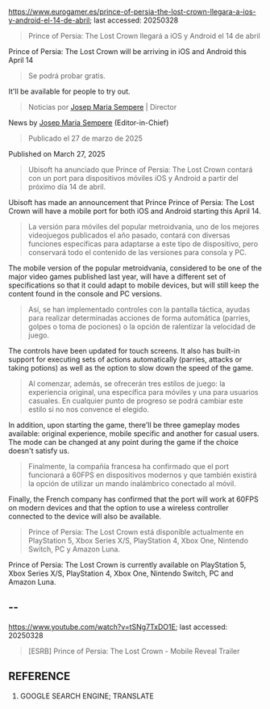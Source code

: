 https://www.eurogamer.es/prince-of-persia-the-lost-crown-llegara-a-ios-y-android-el-14-de-abril; last accessed: 20250328

> Prince of Persia: The Lost Crown llegará a iOS y Android el 14 de abril

Prince of Persia: The Lost Crown will be arriving in iOS and Android this April 14

> Se podrá probar gratis.

It'll be available for people to try out.

> Noticias por [Josep Maria Sempere](https://www.eurogamer.es/authors/josep-maria-sempere) | Director

News by [Josep Maria Sempere](https://www.eurogamer.es/authors/josep-maria-sempere) (Editor-in-Chief)

> Publicado el 27 de marzo de 2025

Published on March 27, 2025

> Ubisoft ha anunciado que Prince of Persia: The Lost Crown contará con un port para dispositivos móviles iOS y Android a partir del próximo día 14 de abril.

Ubisoft has made an announcement that Prince Prince of Persia: The Lost Crown will have a mobile port for both iOS and Android starting this April 14.

> La versión para móviles del popular metroidvania, uno de los mejores videojuegos publicados el año pasado, contará con diversas funciones específicas para adaptarse a este tipo de dispositivo, pero conservará todo el contenido de las versiones para consola y PC.

The mobile version of the popular metroidvania, considered to be one of the major video games published last year, will have a different set of specifications so that it could adapt to mobile devices, but will still keep the content found in the console and PC versions.

> Así, se han implementado controles con la pantalla táctica, ayudas para realizar determinadas acciones de forma automática (parries, golpes o toma de pociones) o la opción de ralentizar la velocidad de juego.

The controls have been updated for touch screens. It also has built-in support for executing sets of actions automatically (parries, attacks or taking potions) as well as the option to slow down the speed of the game.

> Al comenzar, además, se ofrecerán tres estilos de juego: la experiencia original, una específica para móviles y una para usuarios casuales. En cualquier punto de progreso se podrá cambiar este estilo si no nos convence el elegido.

In addition, upon starting the game, there'll be three gameplay modes available: original experience, mobile specific and another for casual users. The mode can be changed at any point during the game if the choice doesn't satisfy us.

> Finalmente, la compañía francesa ha confirmado que el port funcionará a 60FPS en dispositivos modernos y que también existirá la opción de utilizar un mando inalámbrico conectado al móvil.

Finally, the French company has confirmed that the port will work at 60FPS on modern devices and that the option to use a wireless controller connected to the device will also be available.

> Prince of Persia: The Lost Crown está disponible actualmente en PlayStation 5, Xbox Series X/S, PlayStation 4, Xbox One, Nintendo Switch, PC y Amazon Luna. 

Prince of Persia: The Lost Crown is currently available on PlayStation 5, Xbox Series X/S, PlayStation 4, Xbox One, Nintendo Switch, PC and Amazon Luna.

## --

https://www.youtube.com/watch?v=tSNg7TxDO1E; last accessed: 20250328

> [ESRB] Prince of Persia: The Lost Crown - Mobile Reveal Trailer

## REFERENCE

1) GOOGLE SEARCH ENGINE; TRANSLATE